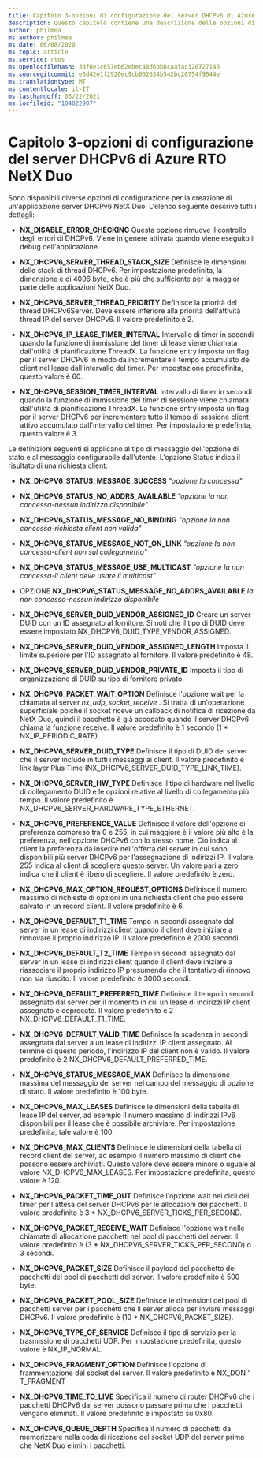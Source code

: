```yaml
---
title: Capitolo 3-opzioni di configurazione del server DHCPv6 di Azure RTO NetX Duo
description: Questo capitolo contiene una descrizione delle opzioni di configurazione del server DHCPv6 di Azure RTO NetX Duo.
author: philmea
ms.author: philmea
ms.date: 06/08/2020
ms.topic: article
ms.service: rtos
ms.openlocfilehash: 30f6e1c657eb62ebec48d6bb8caafac320727146
ms.sourcegitcommit: e3d42e1f2920ec9cb002634b542bc20754f9544e
ms.translationtype: MT
ms.contentlocale: it-IT
ms.lasthandoff: 03/22/2021
ms.locfileid: "104822907"
---
```

# <a name="chapter-3---azure-rtos-netx-duo-dhcpv6-server-configuration-options"></a>Capitolo 3-opzioni di configurazione del server DHCPv6 di Azure RTO NetX Duo

Sono disponibili diverse opzioni di configurazione per la creazione di un'applicazione server DHCPv6 NetX Duo. L'elenco seguente descrive tutti i dettagli:
  
- **NX_DISABLE_ERROR_CHECKING** Questa opzione rimuove il controllo degli errori di DHCPv6. Viene in genere attivata quando viene eseguito il debug dell'applicazione.  
  
- **NX_DHCPV6_SERVER_THREAD_STACK_SIZE** Definisce le dimensioni dello stack di thread DHCPv6. Per impostazione predefinita, la dimensione è di 4096 byte, che è più che sufficiente per la maggior parte delle applicazioni NetX Duo.

- **NX_DHCPV6_SERVER_THREAD_PRIORITY** Definisce la priorità del thread DHCPv6Server. Deve essere inferiore alla priorità dell'attività thread IP del server DHCPv6. Il valore predefinito è 2.

- **NX_DHCPV6_IP_LEASE_TIMER_INTERVAL** Intervallo di timer in secondi quando la funzione di immissione del timer di lease viene chiamata dall'utilità di pianificazione ThreadX. La funzione entry imposta un flag per il server DHCPv6 in modo da incrementare il tempo accumulato dei client nel lease dall'intervallo del timer. Per impostazione predefinita, questo valore è 60.

- **NX_DHCPV6_SESSION_TIMER_INTERVAL** Intervallo di timer in secondi quando la funzione di immissione del timer di sessione viene chiamata dall'utilità di pianificazione ThreadX. La funzione entry imposta un flag per il server DHCPv6 per incrementare tutto il tempo di sessione client attivo accumulato dall'intervallo del timer. Per impostazione predefinita, questo valore è 3.

Le definizioni seguenti si applicano al tipo di messaggio dell'opzione di stato e al messaggio configurabile dall'utente. L'opzione Status indica il risultato di una richiesta client:

- **NX_DHCPV6_STATUS_MESSAGE_SUCCESS** *"opzione Ia concessa"*

- **NX_DHCPV6_STATUS_NO_ADDRS_AVAILABLE** *"opzione Ia non concessa-nessun indirizzo disponibile"*

- **NX_DHCPV6_STATUS_MESSAGE_NO_BINDING** *"opzione Ia non concessa-richiesta client non valida"*

- **NX_DHCPV6_STATUS_MESSAGE_NOT_ON_LINK** *"opzione Ia non concessa-client non sul collegamento"*

- **NX_DHCPV6_STATUS_MESSAGE_USE_MULTICAST** *"opzione Ia non concessa-il client deve usare il multicast"*

- OPZIONE **NX_DHCPV6_STATUS_MESSAGE_NO_ADDRS_AVAILABLE** *Ia non concessa-nessun indirizzo disponibile*

- **NX_DHCPV6_SERVER_DUID_VENDOR_ASSIGNED_ID** Creare un server DUID con un ID assegnato al fornitore. Si noti che il tipo di DUID deve essere impostato NX_DHCPV6_DUID_TYPE_VENDOR_ASSIGNED.

- **NX_DHCPV6_SERVER_DUID_VENDOR_ASSIGNED_LENGTH** Imposta il limite superiore per l'ID assegnato al fornitore. Il valore predefinito è 48.

- **NX_DHCPV6_SERVER_DUID_VENDOR_PRIVATE_ID** Imposta il tipo di organizzazione di DUID su tipo di fornitore privato.

- **NX_DHCPV6_PACKET_WAIT_OPTION** Definisce l'opzione wait per la chiamata al server *nx_udp_socket_receive* . Si tratta di un'operazione superficiale poiché il socket riceve un callback di notifica di ricezione da NetX Duo, quindi il pacchetto è già accodato quando il server DHCPv6 chiama la funzione receive. Il valore predefinito è 1 secondo (1 * NX_IP_PERIODIC_RATE).

- **NX_DHCPV6_SERVER_DUID_TYPE** Definisce il tipo di DUID del server che il server include in tutti i messaggi ai client. Il valore predefinito è link layer Plus Time (NX_DHCPV6_SERVER_DUID_TYPE_LINK_TIME).

- **NX_DHCPV6_SERVER_HW_TYPE** Definisce il tipo di hardware nel livello di collegamento DUID e le opzioni relative al livello di collegamento più tempo. Il valore predefinito è NX_DHCPV6_SERVER_HARDWARE_TYPE_ETHERNET.

- **NX_DHCPV6_PREFERENCE_VALUE** Definisce il valore dell'opzione di preferenza compreso tra 0 e 255, in cui maggiore è il valore più alto è la preferenza, nell'opzione DHCPv6 con lo stesso nome. Ciò indica al client la preferenza da inserire nell'offerta del server in cui sono disponibili più server DHCPv6 per l'assegnazione di indirizzi IP. Il valore 255 indica al client di scegliere questo server. Un valore pari a zero indica che il client è libero di scegliere. Il valore predefinito è zero.

- **NX_DHCPV6_MAX_OPTION_REQUEST_OPTIONS** Definisce il numero massimo di richieste di opzioni in una richiesta client che può essere salvato in un record client. Il valore predefinito è 6.

- **NX_DHCPV6_DEFAULT_T1_TIME** Tempo in secondi assegnato dal server in un lease di indirizzi client quando il client deve iniziare a rinnovare il proprio indirizzo IP. Il valore predefinito è 2000 secondi.

- **NX_DHCPV6_DEFAULT_T2_TIME** Tempo in secondi assegnato dal server in un lease di indirizzi client quando il client deve iniziare a riassociare il proprio indirizzo IP presumendo che il tentativo di rinnovo non sia riuscito. Il valore predefinito è 3000 secondi.

- **NX_DHCPV6_DEFAULT_PREFERRED_TIME** Definisce il tempo in secondi assegnato dal server per il momento in cui un lease di indirizzi IP client assegnato è deprecato. Il valore predefinito è 2 NX_DHCPV6_DEFAULT_T1_TIME.

- **NX_DHCPV6_DEFAULT_VALID_TIME** Definisce la scadenza in secondi assegnata dal server a un lease di indirizzi IP client assegnato. Al termine di questo periodo, l'indirizzo IP del client non è valido. Il valore predefinito è 2 NX_DHCPV6_DEFAULT_PREFERRED_TIME.

- **NX_DHCPV6_STATUS_MESSAGE_MAX** Definisce la dimensione massima del messaggio del server nel campo del messaggio di opzione di stato. Il valore predefinito è 100 byte.

- **NX_DHCPV6_MAX_LEASES** Definisce le dimensioni della tabella di lease IP del server, ad esempio il numero massimo di indirizzi IPv6 disponibili per il lease che è possibile archiviare. Per impostazione predefinita, tale valore è 100.

- **NX_DHCPV6_MAX_CLIENTS** Definisce le dimensioni della tabella di record client del server, ad esempio il numero massimo di client che possono essere archiviati. Questo valore deve essere minore o uguale al valore NX_DHCPV6_MAX_LEASES. Per impostazione predefinita, questo valore è 120.

- **NX_DHCPV6_PACKET_TIME_OUT** Definisce l'opzione wait nei cicli del timer per l'attesa del server DHCPv6 per le allocazioni dei pacchetti. Il valore predefinito è 3 * NX_DHCPV6_SERVER_TICKS_PER_SECOND.

- **NX_DHCPV6_PACKET_RECEIVE_WAIT** Definisce l'opzione wait nelle chiamate di allocazione pacchetti nel pool di pacchetti del server. Il valore predefinito è (3 * NX_DHCPV6_SERVER_TICKS_PER_SECOND) o 3 secondi.

- **NX_DHCPV6_PACKET_SIZE** Definisce il payload del pacchetto dei pacchetti del pool di pacchetti del server. Il valore predefinito è 500 byte.

- **NX_DHCPV6_PACKET_POOL_SIZE** Definisce le dimensioni del pool di pacchetti server per i pacchetti che il server alloca per inviare messaggi DHCPv6. Il valore predefinito è (10 * NX_DHCPV6_PACKET_SIZE).

- **NX_DHCPV6_TYPE_OF_SERVICE** Definisce il tipo di servizio per la trasmissione di pacchetti UDP. Per impostazione predefinita, questo valore è NX_IP_NORMAL.

- **NX_DHCPV6_FRAGMENT_OPTION** Definisce l'opzione di frammentazione del socket del server. Il valore predefinito è NX_DON ' T_FRAGMENT

- **NX_DHCPV6_TIME_TO_LIVE** Specifica il numero di router DHCPv6 che i pacchetti DHCPv6 dal server possono passare prima che i pacchetti vengano eliminati. Il valore predefinito è impostato su 0x80.

- **NX_DHCPV6_QUEUE_DEPTH** Specifica il numero di pacchetti da memorizzare nella coda di ricezione del socket UDP del server prima che NetX Duo elimini i pacchetti.